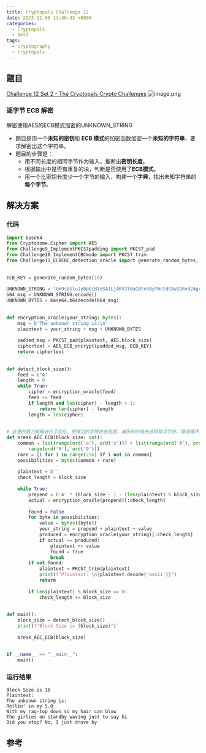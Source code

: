 ```yaml
---
title: Cryptopals Challenge 12
date: 2023-11-06 11:46:33 +0800
categories:
  - Cryptopals
  - Set2
tags:
  - cryptography
  - cryptopals
---
```


## 题目

[Challenge 12 Set 2 - The Cryptopals Crypto Challenges](https://cryptopals.com/sets/2/challenges/12)
![image.png](https://note-for-zephyrryan.oss-cn-beijing.aliyuncs.com/obsidian_picture/202311211150985.png)
### 逐字节 ECB 解密
解密使用AES的ECB模式加密的UNKNOWN_STRING
- 题目是用一个**未知的密钥**和 **ECB 模式**的加密函数加密一个**未知的字符串**，要求解密出这个字符串。
- 题目的步骤是：
    - 用不同长度的相同字节作为输入，推断出**密钥长度**。
    - 根据输出中是否有重复的块，判断是否使用了**ECB模式**。
    - 用一个比密钥长度少一个字节的输入，构建一个**字典**，找出未知字符串的**每个字节**。

## 解决方案

### 代码

```python
import base64  
from Cryptodome.Cipher import AES  
from Challenge9_ImplementPKCS7padding import PKCS7_pad  
from Challenge10_ImplementCBCmode import PKCS7_trim  
from Challenge11_ECBCBC_detection_oracle import generate_random_bytes, AES_ECB_encrypt  
  
  
ECB_KEY = generate_random_bytes(16)  
  
UNKNOWN_STRING = "Um9sbGluJyBpbiBteSA1LjAKV2l0aCBteSByYWctdG9wIGRvd24gc28gbXkgaGFpciBjYW4gYmxvdwpUaGUgZ2lybGllcyBvbiBzdGFuZGJ5IHdhdmluZyBqdXN0IHRvIHNheSBoaQpEaWQgeW91IHN0b3A/IE5vLCBJIGp1c3QgZHJvdmUgYnkK"  
b64_msg = UNKNOWN_STRING.encode()  
UNKNOWN_BYTES = base64.b64decode(b64_msg)  
  
  
def encryption_oracle(your_string: bytes):  
    msg = b'The unkonwn string is:\n'  
    plaintext = your_string + msg + UNKNOWN_BYTES  
  
    padded_msg = PKCS7_pad(plaintext, AES.block_size)  
    ciphertext = AES_ECB_encrypt(padded_msg, ECB_KEY)  
    return ciphertext  
  
  
def detect_block_size():  
    feed = b"A"  
    length = 0  
    while True:  
        cipher = encryption_oracle(feed)  
        feed += feed  
        if length and len(cipher) - length > 1:  
            return len(cipher) - length  
        length = len(cipher)  
  
  
# 这里的暴力破解进行了优化，把常见的字符排在前面，遍历的时候先选择常见字符，降低循环次数  
def break_AEC_ECB(block_size: int):  
    common = list(range(ord('a'), ord('z'))) + list(range(ord('A'), ord('Z'))) + [ord(' ')] + list(  
        range(ord('0'), ord('9')))  
    rare = [i for i in range(256) if i not in common]  
    possibilities = bytes(common + rare)  
  
    plaintext = b''  
    check_length = block_size  
  
    while True:  
        prepend = b'A' * (block_size - 1 - (len(plaintext) % block_size))  
        actual = encryption_oracle(prepend)[:check_length]  
  
        found = False  
        for byte in possibilities:  
            value = bytes([byte])  
            your_string = prepend + plaintext + value  
            produced = encryption_oracle(your_string)[:check_length]  
            if actual == produced:  
                plaintext += value  
                found = True  
                break  
        if not found:  
            plaintext = PKCS7_trim(plaintext)  
            print(f"Plaintext: \n{plaintext.decode('ascii')}")  
            return  
  
        if len(plaintext) % block_size == 0:  
            check_length += block_size  
  
  
def main():  
    block_size = detect_block_size()  
    print(f"Block Size is {block_size}")  
  
    break_AEC_ECB(block_size)  
  
  
if __name__ == "__main__":  
    main()
```

### 运行结果

```
Block Size is 16
Plaintext: 
The unkonwn string is:
Rollin' in my 5.0
With my rag-top down so my hair can blow
The girlies on standby waving just to say hi
Did you stop? No, I just drove by

```

## 参考

